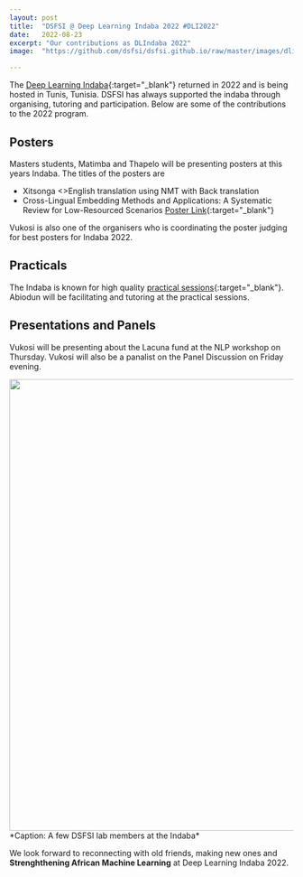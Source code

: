 ```yaml
---
layout: post
title:  "DSFSI @ Deep Learning Indaba 2022 #DLI2022"
date:   2022-08-23
excerpt: "Our contributions as DLIndaba 2022"
image:  "https://github.com/dsfsi/dsfsi.github.io/raw/master/images/dli-card-twt.jpeg"

---
```


The [Deep Learning Indaba](https://deeplearningindaba.com/){:target="_blank"} returned in 2022 and is being hosted in Tunis, Tunisia. DSFSI has always supported the indaba through organising, tutoring and participation. Below are some of the contributions to the 2022 program.

## Posters
Masters students, Matimba and Thapelo will be presenting posters at this years Indaba. The titles of the posters are
* Xitsonga <>English translation using NMT with Back translation
* Cross-Lingual Embedding Methods and Applications: A Systematic Review for Low-Resourced Scenarios [Poster Link](https://storage.googleapis.com/indaba-public/Thapelo%20Andrew_Sindane_4865_poster.pdf){:target="_blank"}

Vukosi is also one of the organisers who is coordinating the poster judging for best posters for Indaba 2022.

## Practicals
The Indaba is known for high quality [practical sessions](https://deeplearningindaba.com/2022/indaba/practicals/){:target="_blank"}. Abiodun will be facilitating and tutoring at the practical sessions.

## Presentations and Panels
Vukosi will be presenting about the Lacuna fund at the NLP workshop on Thursday. Vukosi will also be a panalist on the Panel Discussion on Friday evening.

<img src="https://github.com/dsfsi/dsfsi.github.io/raw/master/images/dsfsi-indaba-2022.jpeg" width="800">
*Caption: A few DSFSI lab members at the Indaba*

We look forward to reconnecting with old friends, making new ones and **Strenghthening African Machine Learning** at Deep Learning Indaba 2022. 
